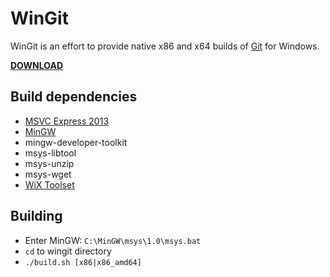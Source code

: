 WinGit
======

WinGit is an effort to provide native x86 and x64 builds of [Git](http://git-scm.com) for Windows.

[**DOWNLOAD**](https://github.com/slonopotamus/wingit/releases)

Build dependencies
------------------

 * [MSVC Express 2013](http://www.microsoft.com/en-us/download/details.aspx?id=40787)
 * [MinGW](http://sourceforge.net/projects/mingw/files/Installer/mingw-get-setup.exe/download)
  * mingw-developer-toolkit
  * msys-libtool
  * msys-unzip
  * msys-wget
 * [WiX Toolset](http://wixtoolset.org)

Building
--------
 * Enter MinGW: `C:\MinGW\msys\1.0\msys.bat`
 * `cd` to wingit directory
 * `./build.sh [x86|x86_amd64]`

